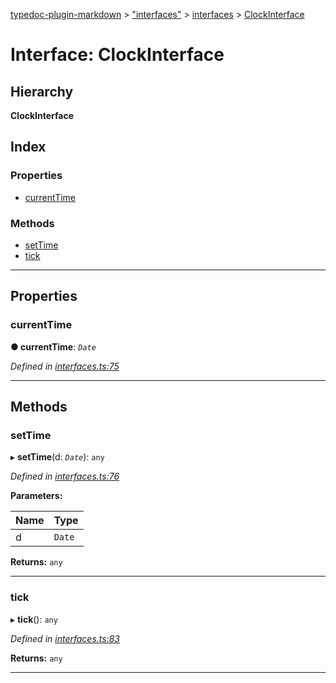 [typedoc-plugin-markdown](../README.md) > ["interfaces"](../modules/_interfaces_.md) > [interfaces](../modules/_interfaces_.interfaces.md) > [ClockInterface](../interfaces/_interfaces_.interfaces.clockinterface.md)

# Interface: ClockInterface

## Hierarchy

**ClockInterface**

## Index

### Properties

* [currentTime](_interfaces_.interfaces.clockinterface.md#currenttime)

### Methods

* [setTime](_interfaces_.interfaces.clockinterface.md#settime)
* [tick](_interfaces_.interfaces.clockinterface.md#tick)

---

## Properties

<a id="currenttime"></a>

###  currentTime

**● currentTime**: *`Date`*

*Defined in [interfaces.ts:75](https://github.com/tgreyuk/typedoc-plugin-markdown/blob/master/test/src/interfaces.ts#L75)*

___

## Methods

<a id="settime"></a>

###  setTime

▸ **setTime**(d: *`Date`*): `any`

*Defined in [interfaces.ts:76](https://github.com/tgreyuk/typedoc-plugin-markdown/blob/master/test/src/interfaces.ts#L76)*

**Parameters:**

| Name | Type |
| ------ | ------ |
| d | `Date` |

**Returns:** `any`

___
<a id="tick"></a>

###  tick

▸ **tick**(): `any`

*Defined in [interfaces.ts:83](https://github.com/tgreyuk/typedoc-plugin-markdown/blob/master/test/src/interfaces.ts#L83)*

**Returns:** `any`

___


